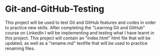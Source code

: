 # Git-and-GitHub-Testing
This project will be used to test Git and GitHub features and codes in order to practice new skills. After completing the "Learning Git and GitHub" course on LinkedIn I will be implementing and testing what I have learnt in this project. 
This project will contain an "index.html" html file that will be updated, as well as a "rename.md" textfile that will be used to practice renaming files.
